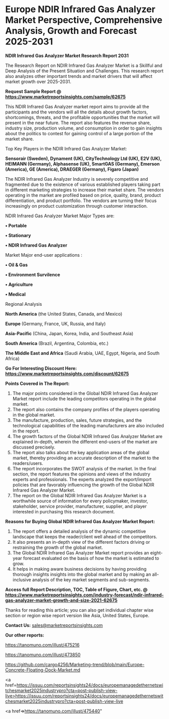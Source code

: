 # Europe NDIR Infrared Gas Analyzer Market Perspective, Comprehensive Analysis, Growth and Forecast 2025-2031

<strong>NDIR Infrared Gas Analyzer Market Research Report 2031</strong>

The Research Report on NDIR Infrared Gas Analyzer Market is a Skillful and Deep Analysis of the Present Situation and Challenges. This research report also analyzes other important trends and market drivers that will affect market growth over 2025-2031.

<strong>Request Sample Report @ <a href=https://www.marketreportsinsights.com/sample/62675>https://www.marketreportsinsights.com/sample/62675</a></strong>

This NDIR Infrared Gas Analyzer market report aims to provide all the participants and the vendors will all the details about growth factors, shortcomings, threats, and the profitable opportunities that the market will present in the near future. The report also features the revenue share, industry size, production volume, and consumption in order to gain insights about the politics to contest for gaining control of a large portion of the market share.

Top Key Players in the NDIR Infrared Gas Analyzer Market:

<strong>Sensorair (Sweden), Dynament (UK), CityTechnology Ltd (UK), E2V (UK), HEIMANN (Germany), Alphasense (UK), SmartGAS (Germany), Emerson (America), GE (America), DRAEGER (Germany), Figaro (Japan)</strong>

The NDIR Infrared Gas Analyzer Industry is severely competitive and fragmented due to the existence of various established players taking part in different marketing strategies to increase their market share. The vendors operating in the market are profiled based on price, quality, brand, product differentiation, and product portfolio. The vendors are turning their focus increasingly on product customization through customer interaction.

NDIR Infrared Gas Analyzer Market Major Types are:

<strong>• Portable

• Stationary

• NDIR Infrared Gas Analyzer</strong>

Market Major end-user applications :

<strong>• Oil & Gas

• Environment Survilence

• Agriculture

• Medical</strong>

Regional Analysis

</u><strong><b>North America</b></strong> (the United States, Canada, and Mexico)

<strong><b>Europe </b></strong>(Germany, France, UK, Russia, and Italy)

<strong><b>Asia-Pacific</b></strong> (China, Japan, Korea, India, and Southeast Asia)

<strong><b>South America</b></strong> (Brazil, Argentina, Colombia, etc.)

<strong><b>The Middle East and Africa</b></strong> (Saudi Arabia, UAE, Egypt, Nigeria, and South Africa)

<strong>Go For Interesting Discount Here: <a href=https://www.marketreportsinsights.com/discount/62675>https://www.marketreportsinsights.com/discount/62675</a></strong>

<strong>Points Covered in The Report:</strong>
<ol>
  <li>The major points considered in the Global NDIR Infrared Gas Analyzer Market report include the leading competitors operating in the global market.</li>
  <li>The report also contains the company profiles of the players operating in the global market.</li>
  <li>The manufacture, production, sales, future strategies, and the technological capabilities of the leading manufacturers are also included in the report.</li>
  <li>The growth factors of the Global NDIR Infrared Gas Analyzer Market are explained in-depth, wherein the different end-users of the market are discussed precisely.</li>
  <li>The report also talks about the key application areas of the global market, thereby providing an accurate description of the market to the readers/users.</li>
  <li>The report incorporates the SWOT analysis of the market. In the final section, the report features the opinions and views of the industry experts and professionals. The experts analyzed the export/import policies that are favorably influencing the growth of the Global NDIR Infrared Gas Analyzer Market.</li>
  <li>The report on the Global NDIR Infrared Gas Analyzer Market is a worthwhile source of information for every policymaker, investor, stakeholder, service provider, manufacturer, supplier, and player interested in purchasing this research document.</li>
</ol>
<strong>Reasons for Buying Global NDIR Infrared Gas Analyzer Market Report:</strong>

<ol>
  <li>The report offers a detailed analysis of the dynamic competitive landscape that keeps the reader/client well ahead of the competitors.</li>
  <li>It also presents an in-depth view of the different factors driving or restraining the growth of the global market.</li>
  <li>The Global NDIR Infrared Gas Analyzer Market report provides an eight-year forecast evaluated on the basis of how the market is estimated to grow.</li>
  <li>It helps in making aware business decisions by having providing thorough insights insights into the global market and by making an all-inclusive analysis of the key market segments and sub-segments.</li>
</ol>
<strong>Access full Report Description, TOC, Table of Figure, Chart, etc. @ <a href=https://www.marketreportsinsights.com/industry-forecast/ndir-infrared-gas-analyzer-market-growth-and-size-2021-62675>https://www.marketreportsinsights.com/industry-forecast/ndir-infrared-gas-analyzer-market-growth-and-size-2021-62675</a></strong>


Thanks for reading this article; you can also get individual chapter wise section or region wise report version like Asia, United States, Europe.

<strong>Contact Us:</strong>
sales@marketreportsinsights.com

<strong>Our other reports:</strong>

<a href=https://tanomuno.com/illust/475216>https://tanomuno.com/illust/475216</a>

<a href=https://tanomuno.com/illust/473850>https://tanomuno.com/illust/473850</a>

<a href=https://github.com/cargo4256/Marketing-trend/blob/main/Europe-Concrete-Floating-Dock-Market.md>https://github.com/cargo4256/Marketing-trend/blob/main/Europe-Concrete-Floating-Dock-Market.md</a>

<a href=https://issuu.com/reportsinsights24/docs/europemanagedethernetswitchesmarket2025industrypro?cta=post-publish-view-live>https://issuu.com/reportsinsights24/docs/europemanagedethernetswitchesmarket2025industrypro?cta=post-publish-view-live</a>

<a href=>https://tanomuno.com/illust/475440</a>"
